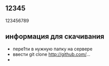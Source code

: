 ## 12345
123456789
## информация для скачивания
- пере1ти в нужную папку на сервере
- ввести git clone   http://github.com/...
- 